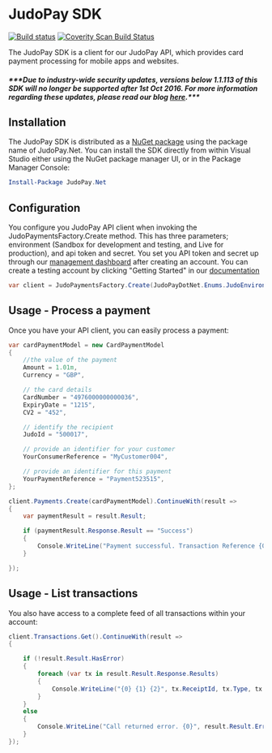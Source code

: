 # JudoPay SDK

[![Build status](https://ci.appveyor.com/api/projects/status/y9mrqtjr0cf1g5li?svg=true)](https://ci.appveyor.com/project/JudoPayments/dotnetsdk) <a href="https://scan.coverity.com/projects/judopaydotnetsdk">
  <img alt="Coverity Scan Build Status"
       src="https://img.shields.io/coverity/scan/6752.svg"/>
</a>

The JudoPay SDK is a client for our JudoPay API, which provides card payment processing 
for mobile apps and websites.

##### **\*\*\*Due to industry-wide security updates, versions below 1.1.113 of this SDK will no longer be supported after 1st Oct 2016. For more information regarding these updates, please read our blog [here](http://hub.judopay.com/pci31-security-updates/).*****

## Installation
The JudoPay SDK is distributed as a [NuGet package](https://www.nuget.org/packages/JudoPay.Net/) 
using the package name of JudoPay.Net. You can install the SDK directly from within Visual Studio
either using the NuGet package manager UI, or in the Package Manager Console:

```powershell
Install-Package JudoPay.Net
```

## Configuration

You configure you JudoPay API client when invoking the JudoPaymentsFactory.Create method. This has
three parameters; environment (Sandbox for development and testing, and Live for production), and api
token and secret. You set you API token and secret up through our [management dashboard](https://portal.judopay.com)
after creating an account. You can create a testing account by clicking "Getting Started" in our [documentation](https://www.judopay.com/docs)

```c#
var client = JudoPaymentsFactory.Create(JudoPayDotNet.Enums.JudoEnvironment.Sandbox, "YOUR_API_TOKEN", "YOUR_API_SECRET");
```

## Usage - Process a payment
Once you have your API client, you can easily process a payment:

```c#
var cardPaymentModel = new CardPaymentModel
{
	//the value of the payment
	Amount = 1.01m,
	Currency = "GBP",

	// the card details
	CardNumber = "4976000000000036",
	ExpiryDate = "1215",
	CV2 = "452",

	// identify the recipient
	JudoId = "500017",

	// provide an identifier for your customer
	YourConsumerReference = "MyCustomer004",

	// provide an identifier for this payment
	YourPaymentReference = "Payment523515",
};

client.Payments.Create(cardPaymentModel).ContinueWith(result =>
{
	var paymentResult = result.Result;

	if (paymentResult.Response.Result == "Success")
	{
		Console.WriteLine("Payment successful. Transaction Reference {0}", paymentResult.Response.ReceiptId);
	}

});
```

## Usage - List transactions

You also have access to a complete feed of all transactions within your account:

```c#
client.Transactions.Get().ContinueWith(result =>
{

	if (!result.Result.HasError)
	{
		foreach (var tx in result.Result.Response.Results)
		{
			Console.WriteLine("{0} {1} {2}", tx.ReceiptId, tx.Type, tx.Amount);
		}
	}
	else
	{
		Console.WriteLine("Call returned error. {0}", result.Result.Error.ErrorMessage);
	}
});
```

